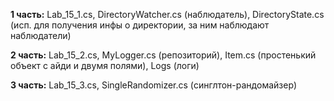 **1 часть:** Lab_15_1.cs, DirectoryWatcher.cs (наблюдатель), DirectoryState.cs (исп. для получения инфы о директории, за ним наблюдают наблюдатели)

**2 часть:** Lab_15_2.cs, MyLogger.cs (репозиторий), Item.cs (простенький объект с айди и двумя полями), Logs (логи)

**3 часть:** Lab_15_3.cs, SingleRandomizer.cs (синглтон-рандомайзер)
